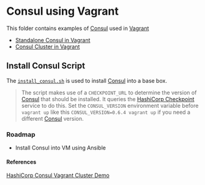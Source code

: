 # Consul using Vagrant
This folder contains examples of [Consul][1] used in [Vagrant][2]

* [Standalone Consul in Vagrant](standalone)
* [Consul Cluster in Vagrant](multi-vm)

## Install Consul Script
The [`install_consul.sh`](install_consul.sh) is used to install [Consul][1]
into a base box.

> The script makes use of a `CHECKPOINT_URL` to determine the version of 
> [Consul][1] that should be installed. It queries the 
> [HashiCorp Checkpoint](https://checkpoint.hashicorp.com/)
> service to do this. Set the `CONSUL_VERSION` environment variable before
> `vagrant up` like this `CONSUL_VERSION=0.6.4 vagrant up` if you need a
> different [Consul][1] version.

[1]: https://consul.io
[2]: https://www.vagrantup.com
[3]: https://hashicorp.com

### Roadmap

* Install Consul into VM using Ansible

#### References

[HashiCorp Consul Vagrant Cluster Demo](https://github.com/hashicorp/consul/tree/master/demo/vagrant-cluster)
